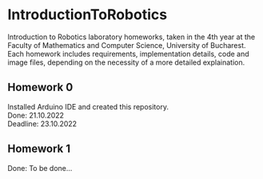 # IntroductionToRobotics
Introduction to Robotics laboratory homeworks, taken in the 4th year at the Faculty of Mathematics and Computer Science, University of Bucharest. Each homework includes requirements, implementation details, code and image files, depending on the necessity of a more detailed explaination. 

## Homework 0
Installed Arduino IDE and created this repository.<br>
Done: 21.10.2022<br>
Deadline: 23.10.2022

## Homework 1
Done: 
To be done...
